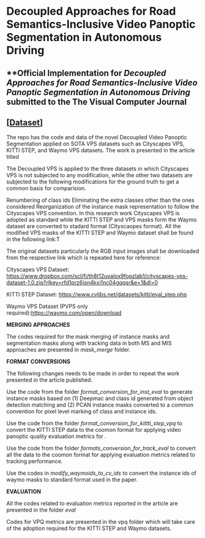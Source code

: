 
# Decoupled Approaches for Road Semantics-Inclusive Video Panoptic Segmentation in Autonomous Driving

## **Official Implementation for *Decoupled Approaches for Road Semantics-Inclusive Video Panoptic Segmentation in Autonomous Driving* submitted to the The Visual Computer Journal
## [[Dataset](https://drive.google.com/drive/folders/1T2hEF7VbFGRytLEMxsbDKYg-ehi8NmUg?usp=sharing)]
The repo has the code and data of the novel Decoupled Video Panoptic Segmentation applied on SOTA VPS datasets such as Cityscapes VPS, KITTI STEP, and Waymo VPS datasets. The work is presented in the article titled


The Decoupled VPS is applied to the three datasets in which Cityscapes VPS is not subjected to any modification, while the other two datasets are subjected to the following modifications for the ground truth to get a common basis for comparision.

Renumbering of class ids
Eliminating the extra classes other than the ones considered
Reorganization of the instance mask representation to follow the Cityscapes VPS convention.
In this research work Cityscapes VPS is adopted as standard while the KITTI STEP and VPS masks form the Waymo dataset are converted to stadard format (Cityscaopes format). All the modified VPS masks of the KITTI STEP and Waymo dataset shall be found in the following link:T 

The original datasets particularly the RGB input images shall be downloaded from the respective link which is repeated here for reference: 

Cityscapes VPS Dataset: https://www.dropbox.com/scl/fi/th8t12uvalox9fopzlab1/cityscapes-vps-dataset-1.0.zip?rlkey=rfd1prz6jsn4kxi1nc04gqqsr&e=1&dl=0

KITTI STEP Dataset: https://www.cvlibs.net/datasets/kitti/eval_step.php

Waymo VPS Dataset (PVPS only required):https://waymo.com/open/download

**MERGING APPROACHES**

The codes required for the mask merging of instance masks and segmentation masks along with tracking data in both MS and MIS approaches are presented in *mask_merge* folder.

**FORMAT CONVERSIONS**

The following  changes needs to be made in order to repeat the work presented in the article published.

Use the code from the folder *format_conversion_for_inst_eval* to generate instance masks based on (1) Deepmac and class id generated from object detection matching and (2) PCAN instance masks converted to a common convention for pixel level marking of class and instance ids.

Use the code from the folder *format_conversion_for_kittti_step_vpq* to convert the KITTI STEP data to the coomon format for applying video panoptic quality evaluation metrics for .

Use the code from the folder *formats_conversion_for_track_eval* to convert all the data to the coomon format for applying evaluation metrics related to tracking performance.

Use the codes in *modify_waymoids_to_cv_ids* to convert the instance ids of waymo masks to standard format used in the paper.

**EVALUATION**

All the codes related to evaluation metrics reported in the article are presented in the folder *eval*

Codes for VPQ metrics are presented in the vpq folder which will take care of the adoption required for the KITTI STEP and Waymo datasets.

